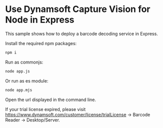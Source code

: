 # Use Dynamsoft Capture Vision for Node in Express

This sample shows how to deploy a barcode decoding service in Express.

Install the required npm packages:
```sh
npm i
```

Run as commonjs:
```sh
node app.js
```
Or run as es module:
```sh
node app.mjs
```

Open the url displayed in the command line.

If your trial license expired, please visit https://www.dynamsoft.com/customer/license/trialLicense -> Barcode Reader -> Desktop/Server.
